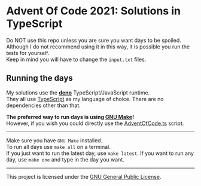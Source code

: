 # Advent Of Code 2021: Solutions in TypeScript

Do NOT use this repo unless you are sure you want days to be spoiled.  
Although I do not recommend using it in this way, it is possible you run the tests for yourself.  
Keep in mind you will have to change the `input.txt` files.  

## Running the days

My solutions use the **[deno](https://deno.land/)** TypeScript/JavaScript runtime.  
They all use [TypeScript](https://www.typescriptlang.org/) as my language of choice.
There are no dependencies other than that.

**The preferred way to run days is using [GNU Make](https://www.gnu.org/software/make/)!**  
However, if you wish you could directly use the [AdventOfCode.ts](./AdventOfCode.ts) script.  

---
Make sure you have `GNU Make` installed.  
To run all days use `make all` on a terminal.  
If you just want to run the latest day, use `make latest`.
If you want to run any day, use `make one` and type in the day you want. 

---

This project is licensed under the [GNU General Public License](https://www.gnu.org/licenses/gpl-3.0.html).